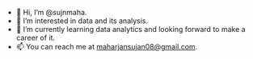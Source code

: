 - 👋 Hi, I’m @sujnmaha.
- 👀 I’m interested in data and its analysis.
- 🌱 I’m currently learning data analytics and looking forward to make a career of it.
- 📫 You can reach me at maharjansujan08@gmail.com.
  
<!---
sujnmaha/sujnmaha is a ✨ special ✨ repository because its `README.md` (this file) appears on your GitHub profile.
You can click the Preview link to take a look at your changes.
--->
